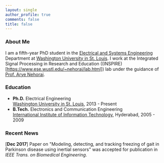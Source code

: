 ```yaml
---
layout: single
author_profile: true
comments: false
title: false
---
```


### About Me
I am a fifth-year PhD student in the [Electrical and Systems Engineering](http://ese.wustl.edu/) Department at [Washington University in St. Louis](http://wustl.edu). I work at the Integrated Signal Processing in Research and Education ((INSPIRE)[https://www.ese.wustl.edu/~nehorai/lab.html]) lab under the guidance of [Prof. Arye Nehorai](https://www.ese.wustl.edu/~nehorai/index.html).

### Education
* **Ph.D.** Electrical Engineering  
  [Washington University in St. Louis](http://wustl.edu), 2013 - Present
* **B.Tech.** Electronics and Communication Engineering  
  [International Institute of Information Technology](https://www.iiit.ac.in/), Hyderabad, 2005 - 2009  

### Recent News
[**Dec 2017**] Paper on "Modeling, detecting, and tracking freezing of gait in Parkinson disease using inertial sensors" was accepted for publication in _IEEE Trans. on Biomedical Engineering_. 